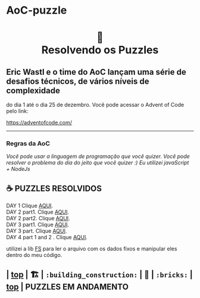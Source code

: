 # AoC-puzzle


<h1 align="center">
📄<br>Resolvendo os Puzzles
</h1>

## Eric Wastl e o time do AoC lançam uma série de desafios técnicos, de vários níveis de complexidade

do dia 1 até o dia 25 de dezembro. Você pode acessar o Advent of Code pelo link:

https://adventofcode.com/

---

### Regras da AoC

_Você pode usar a linguagem de programação que você quizer. 
Você pode resolver o problema do dia do jeito que você quizer :)_
_Eu utilizei javaScript + NodeJs_

## ☕ PUZZLES RESOLVIDOS

DAY 1 Clique [AQUI](https://github.com/diego-maker/AoC-puzzle/blob/main/src/index.js).<br>
DAY 2 part1. Clique [AQUI](https://github.com/diego-maker/AoC-puzzle/blob/main/src/day2_part1.js).<br>
DAY 2 part2. Clique [AQUI](https://github.com/diego-maker/AoC-puzzle/blob/main/src/day2_part2.js).<br>
DAY 3 part1. Clique [AQUI](https://github.com/diego-maker/AoC-puzzle/blob/main/src/day3_part1.js).<br>
DAY 3 part. Clique [AQUI](https://github.com/diego-maker/AoC-puzzle/blob/main/src/day3_part2.js).<br>
DAY 4 part 1 and 2 . Clique [AQUI](https://github.com/diego-maker/AoC-puzzle/blob/main/src/day4.js).<br>


utilizei a lib <a href="https://www.npmjs.com/package/fs-js">FS</a> para ler o arquivo com os dados fixos e manipular eles dentro do meu código.

## | [top](#travel--places) | :building_construction: | `:building_construction:` | :bricks: | `:bricks:` | [top](#table-of-contents) | PUZZLES EM ANDAMENTO
